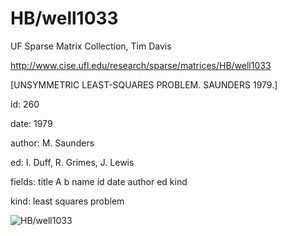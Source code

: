 # HB/well1033

 UF Sparse Matrix Collection, Tim Davis

 http://www.cise.ufl.edu/research/sparse/matrices/HB/well1033

 [UNSYMMETRIC LEAST-SQUARES PROBLEM.                  SAUNDERS 1979.]

 id: 260

 date: 1979

 author: M. Saunders

 ed: I. Duff, R. Grimes, J. Lewis

 fields: title A b name id date author ed kind

 kind: least squares problem

![HB/well1033](http://yifanhu.net/GALLERY/GRAPHS/GIF_SMALL/HB@well1033.gif)
